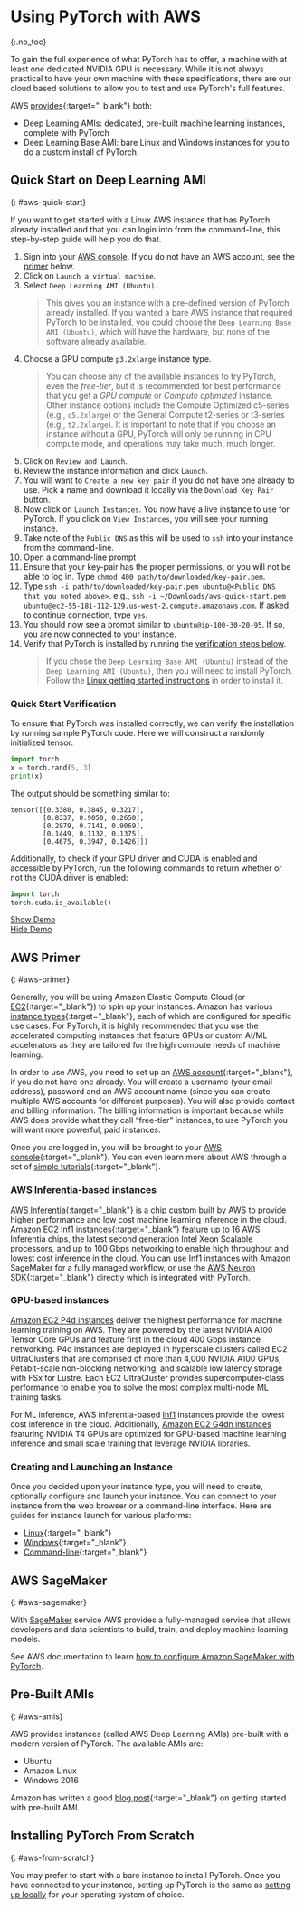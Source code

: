# Using PyTorch with AWS
{:.no_toc}

To gain the full experience of what PyTorch has to offer, a machine with at least one dedicated NVIDIA GPU is necessary. While it is not always practical to have your own machine with these specifications, there are our cloud based solutions to allow you to test and use PyTorch's full features.

AWS [provides](https://aws.amazon.com/machine-learning/amis/){:target="_blank"} both:

* Deep Learning AMIs: dedicated, pre-built machine learning instances, complete with PyTorch
* Deep Learning Base AMI: bare Linux and Windows instances for you to do a custom install of PyTorch.

## Quick Start on Deep Learning AMI
{: #aws-quick-start}

If you want to get started with a Linux AWS instance that has PyTorch already installed and that you can login into from the command-line, this step-by-step guide will help you do that.

1. Sign into your [AWS console](https://aws.amazon.com/console/). If you do not have an AWS account, see the [primer](#aws-primer) below.
1. Click on `Launch a virtual machine`.
1. Select `Deep Learning AMI (Ubuntu)`.
   > This gives you an instance with a pre-defined version of PyTorch already installed. If you wanted a bare AWS instance that required PyTorch to be installed, you could choose the `Deep Learning Base AMI (Ubuntu)`, which will have the hardware, but none of the software already available.
1. Choose a GPU compute `p3.2xlarge` instance type.
   > You can choose any of the available instances to try PyTorch, even the *free-tier*, but it is recommended for best performance that you get a *GPU compute* or *Compute optimized* instance. Other instance options include the Compute Optimized c5-series (e.g., `c5.2xlarge`) or the General Compute t2-series or t3-series (e.g., `t2.2xlarge`). It is important to note that if you choose an instance without a GPU, PyTorch will only be running in CPU compute mode, and operations may take much, much longer.
1. Click on `Review and Launch`.
1. Review the instance information and click `Launch`.
1. You will want to `Create a new key pair` if you do not have one already to use. Pick a name and download it locally via the `Download Key Pair` button.
1. Now click on `Launch Instances`. You now have a live instance to use for PyTorch. If you click on `View Instances`, you will see your running instance.
1. Take note of the `Public DNS` as this will be used to `ssh` into your instance from the command-line.
1. Open a command-line prompt
1. Ensure that your key-pair has the proper permissions, or you will not be able to log in. Type `chmod 400 path/to/downloaded/key-pair.pem`.
1. Type `ssh -i path/to/downloaded/key-pair.pem ubuntu@<Public DNS that you noted above>`. e.g., `ssh -i ~/Downloads/aws-quick-start.pem ubuntu@ec2-55-181-112-129.us-west-2.compute.amazonaws.com`. If asked to continue connection, type `yes`.
1. You should now see a prompt similar to `ubuntu@ip-100-30-20-95`. If so, you are now connected to your instance.
1. Verify that PyTorch is installed by running the [verification steps below](#quick-start-verification).
   > If you chose the `Deep Learning Base AMI (Ubuntu)` instead of the `Deep Learning AMI (Ubuntu)`, then you will need to install PyTorch. Follow the [Linux getting started instructions](/get-started) in order to install it.

### Quick Start Verification

To ensure that PyTorch was installed correctly, we can verify the installation by running sample PyTorch code. Here we will construct a randomly initialized tensor.


```python
import torch
x = torch.rand(5, 3)
print(x)
```

The output should be something similar to:

```
tensor([[0.3380, 0.3845, 0.3217],
        [0.8337, 0.9050, 0.2650],
        [0.2979, 0.7141, 0.9069],
        [0.1449, 0.1132, 0.1375],
        [0.4675, 0.3947, 0.1426]])
```

Additionally, to check if your GPU driver and CUDA is enabled and accessible by PyTorch, run the following commands to return whether or not the CUDA driver is enabled:

```python
import torch
torch.cuda.is_available()
```

<div>
  <a href="javascript:void(0);" class="btn btn-lg btn-orange btn-demo show-screencast">Show Demo</a>
  <div class="screencast">
    <script src="https://asciinema.org/a/15dyZZvvakqbfKgfh2LByMkXz.js" id="asciicast-15dyZZvvakqbfKgfh2LByMkXz" data-speed="2" async></script>
    <a href="javascript:void(0);" class="btn btn-lg btn-orange btn-demo show-info">Hide Demo</a>
  </div>
</div>

## AWS Primer
{: #aws-primer}

Generally, you will be using Amazon Elastic Compute Cloud (or [EC2](https://aws.amazon.com/ec2/?ec2-whats-new.sort-by=item.additionalFields.postDateTime&ec2-whats-new.sort-order=desc){:target="_blank"}) to spin up your instances. Amazon has various [instance types](https://aws.amazon.com/ec2/instance-types/){:target="_blank"}, each of which are configured for specific use cases. For PyTorch, it is highly recommended that you use the accelerated computing instances that feature GPUs or custom AI/ML accelerators as they are tailored for the high compute needs of machine learning.

In order to use AWS, you need to set up an [AWS account](https://aws.amazon.com/getting-started/){:target="_blank"}, if you do not have one already. You will create a username (your email address), password and an AWS account name (since you can create multiple AWS accounts for different purposes). You will also provide contact and billing information. The billing information is important because while AWS does provide what they call “free-tier” instances, to use PyTorch you will want more powerful, paid instances.

Once you are logged in, you will be brought to your [AWS console](https://aws.amazon.com/console/){:target="_blank"}. You can even learn more about AWS through a set of [simple tutorials](https://aws.amazon.com/getting-started/tutorials/){:target="_blank"}.

### AWS Inferentia-based instances

[AWS Inferentia](https://aws.amazon.com/machine-learning/inferentia/){:target="_blank"} is a chip custom built by AWS to provide higher performance and low cost machine learning inference in the cloud. [Amazon EC2 Inf1 instances](https://aws.amazon.com/ec2/instance-types/inf1/){:target="_blank"} feature up to 16 AWS Inferentia chips, the latest second generation Intel Xeon Scalable processors, and up to 100 Gbps networking to enable high throughput and lowest cost inference in the cloud. You can use Inf1 instances with Amazon SageMaker for a fully managed workflow, or use the [AWS Neuron SDK](https://awsdocs-neuron.readthedocs-hosted.com/en/latest/){:target="_blank"} directly which is integrated with PyTorch.

### GPU-based instances

[Amazon EC2 P4d instances](https://aws.amazon.com/ec2/instance-types/p4/) deliver the highest performance for machine learning training on AWS. They are powered by the latest NVIDIA A100 Tensor Core GPUs and feature first in the cloud 400 Gbps instance networking. P4d instances are deployed in hyperscale clusters called EC2 UltraClusters that are comprised of more than 4,000 NVIDIA A100 GPUs, Petabit-scale non-blocking networking, and scalable low latency storage with FSx for Lustre. Each EC2 UltraCluster provides supercomputer-class performance to enable you to solve the most complex multi-node ML training tasks.

 For ML inference, AWS Inferentia-based [Inf1](https://aws.amazon.com/ec2/instance-types/inf1/) instances provide the lowest cost inference in the cloud. Additionally, [Amazon EC2 G4dn instances](https://aws.amazon.com/ec2/instance-types/g4/) featuring NVIDIA T4 GPUs are optimized for GPU-based machine learning inference and small scale training that leverage NVIDIA libraries.

### Creating and Launching an Instance

Once you decided upon your instance type, you will need to create, optionally configure and launch your instance. You can connect to your instance from the web browser or a command-line interface. Here are guides for instance launch for various platforms:

* [Linux](https://docs.aws.amazon.com/AWSEC2/latest/UserGuide/EC2_GetStarted.html/){:target="_blank"}
* [Windows](https://docs.aws.amazon.com/AWSEC2/latest/WindowsGuide/EC2_GetStarted.html){:target="_blank"}
* [Command-line](https://docs.aws.amazon.com/cli/latest/userguide/cli-using-ec2.html){:target="_blank"}

## AWS SageMaker
{: #aws-sagemaker}

With [SageMaker](https://aws.amazon.com/sagemaker) service AWS provides a fully-managed service that allows developers and data scientists to build, train, and deploy machine learning models.

See AWS documentation to learn [how to configure Amazon SageMaker with PyTorch]((https://docs.aws.amazon.com/sagemaker/latest/dg/pytorch.html)).

## Pre-Built AMIs
{: #aws-amis}

AWS provides instances (called AWS Deep Learning AMIs) pre-built with a modern version of PyTorch. The available AMIs are:

* Ubuntu
* Amazon Linux
* Windows 2016

Amazon has written a good [blog post](https://aws.amazon.com/blogs/machine-learning/get-started-with-deep-learning-using-the-aws-deep-learning-ami/){:target="_blank"} on getting started with pre-built AMI.

## Installing PyTorch From Scratch
{: #aws-from-scratch}

You may prefer to start with a bare instance to install PyTorch. Once you have connected to your instance, setting up PyTorch is the same as [setting up locally](get-started) for your operating system of choice.
